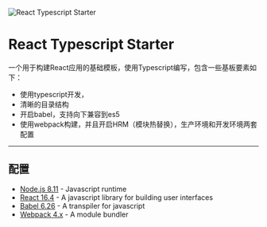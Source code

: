 ![React Typescript Starter](https://github-oh-jeez-rick.oss-cn-hangzhou.aliyuncs.com/React-Typescript-Starter/banner.png)

# React Typescript Starter

一个用于构建React应用的基础模板，使用Typescript编写，包含一些基板要素如下：

* 使用typescript开发，
* 清晰的目录结构
* 开启babel，支持向下兼容到es5
* 使用webpack构建，并且开启HRM（模块热替换），生产环境和开发环境两套配置

---

## 配置

* [Node.js 8.11](https://nodejs.org/en/) - Javascript runtime
* [React 16.4](https://reactjs.org/) - A javascript library for building user interfaces
* [Babel 6.26](https://babeljs.io/) - A transpiler for javascript
* [Webpack 4.x](https://webpack.js.org/) - A module bundler











